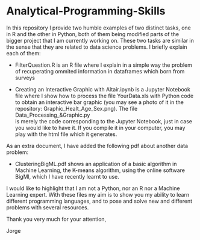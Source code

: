 # Analytical-Programming-Skills
In this repository I provide two humble examples of two distinct tasks, one in R and the other in Python, both of them being modified parts of the bigger project that I am currently working on. These two tasks are similar in the sense that they are related to data science problems. I briefly explain each of them:

   - FilterQuestion.R is an R file where I explain in a simple way the problem of 
     recuperating ommited information in dataframes which born from surveys
     
   - Creating an Interactive Graphic with Altair.ipynb is a Jupyter Notebook file where I show how to process the file YourData.xls
     with Python code to obtain an interactive bar graphic (you may see a photo of it in the repository: Graphic_Healt_Age_Sex.png). The file Data_Processing_&Graphic.py  
     is merely the code corresponding to the Jupyter Notebook, just in case you would like to have it. If you compile it in your computer, you may play with the html file which
     it generates.
      
As an extra document, I have added the following pdf about another data problem:

  - ClusteringBigML.pdf shows an application of a basic algorithm in Machine Learning, the K-means algorithm, using the online software BigMl, which I have recently learnt to       use.

I would like to highlight that I am not a Python, nor an R nor a Machine Learning expert. With these files my aim is to show you my ability to learn different programming languages, and to pose and solve new and different problems with several resources.

Thank you very much for your attention,

Jorge

